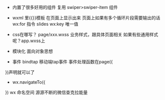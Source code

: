 - 内置了很多好用的组件
复用 
swiper>swiper-item 组件
- wxml 里{{}}模板
在页面上显示出来
页面上如果有多个循环片段需要输出的话
wx:for 指令  slides wx:key 唯一值
- css在哪写？
page/xxx.wxss 业务样式，跟具体页面相关
如果有些通用样式呢？app.wxss上
- 模块化 面向对象思想 

- 事件 bindtap 移动端tap事件
事件处理函数在page({

})声明就可以了
- wx.navigateTo({

})
wx 命名空间 源源不断的微信查克拉能量